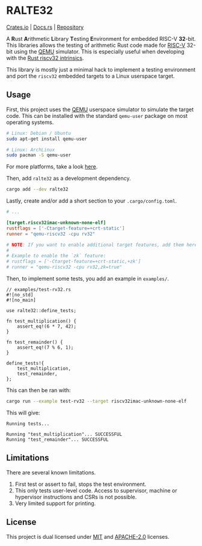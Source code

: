 # RALTE32

[Crates.io](https://crates.io/crates/ralte32) | [Docs.rs](https://docs.rs/ralte32/latest/ralte32/) | [Repository](https://github.com/riscvonomicon/ralte32)

A **R**ust **A**rithmetic **L**ibrary **T**esting **E**nvironment for embedded
RISC-V **32**-bit. This libraries allows the testing of arithmetic Rust code
made for [RISC-V] 32-bit using the [QEMU] simulator. This is especially useful
when developing with the [Rust riscv32 intrinsics].

This library is mostly just a minimal hack to implement a testing environment
and port the `riscv32` embedded targets to a Linux userspace target.

## Usage

First, this project uses the [QEMU] userspace simulator to simulate the target
code. This can be installed with the standard `qemu-user` package on most
operating systems.

```bash
# Linux: Debian / Ubuntu
sudo apt-get install qemu-user

# Linux: ArchLinux
sudo pacman -S qemu-user
```

For more platforms, take a look [here](https://www.qemu.org/download).

Then, add `ralte32` as a development dependency.

```bash
cargo add --dev ralte32
```

Lastly, create and/or add a short section to your `.cargo/config.toml`.

```toml
# ...

[target.riscv32imac-unknown-none-elf]
rustflags = ['-Ctarget-feature=+crt-static']
runner = "qemu-riscv32 -cpu rv32"

# NOTE: If you want to enable additional target features, add them here.
# 
# Example to enable the `zk` feature:
# rustflags = ['-Ctarget-feature=+crt-static,+zk']
# runner = "qemu-riscv32 -cpu rv32,zk=true"
```

Then, to implement some tests, you add an example in `examples/`.

```rust,no_run
// examples/test-rv32.rs
#![no_std]
#![no_main]

use ralte32::define_tests;

fn test_multiplication() {
    assert_eq!(6 * 7, 42);
}

fn test_remainder() {
    assert_eq!(7 % 6, 1);
}

define_tests!{
    test_multiplication,
    test_remainder,
};
```

This can then be ran with:

```bash
cargo run --example test-rv32 --target riscv32imac-unknown-none-elf
```

This will give:

```text
Running tests...

Running "test_multiplication"... SUCCESSFUL
Running "test_remainder"... SUCCESSFUL
```

## Limitations

There are several known limitations.

1. First test or assert to fail, stops the test environment.
2. This only tests user-level code. Access to supervisor, machine or hypervisor
   instructions and CSRs is not possible.
3. Very limited support for printing.

## License

This project is dual licensed under [MIT](./LICENSE-MIT) and
[APACHE-2.0](./LICENSE-APACHE) licenses.

[QEMU]: https://www.qemu.org/
[RISC-V]: https://en.wikipedia.org/wiki/RISC-V
[Rust riscv32 intrinsics]: https://doc.rust-lang.org/nightly/core/arch/riscv32